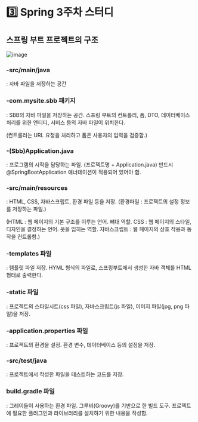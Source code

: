 #  3️⃣ Spring 3주차 스터디

## 스프링 부트 프로젝트의 구조
![image](https://github.com/user-attachments/assets/eb2984f6-a8e6-4a0e-8fa7-34dae0ddc98c)

### -src/main/java
: 자바 파일을 저장하는 공간

### -com.mysite.sbb 패키지
: SBB의 자바 파일을 저장하는 공간. 스프링 부트의 컨트롤러, 폼, DTO, 데이터베이스 처리를 위한 엔티티, 서비스 등의 자바 파일이 위치한다.

(컨트롤러는 URL 요청을 처리하고 폼은 사용자의 입력을 검증함.)

### -(Sbb)Application.java
: 프로그램의 시작을 담당하는 파일. (프로젝트명 + Application.java)
반드시 @SpringBootApplication 애너테이션이 적용되어 있어야 함. 

### -src/main/resources
: HTML, CSS, 자바스크립트, 환경 파일 등을 저장. (환경파일 : 프로젝트의 설정 정보를 저장하는 파일.)

(HTML : 웹 페이지의 기본 구조를 이루는 언어. 뼈대 역할.
CSS : 웹 페이지의 스타일, 디자인을 결정하는 언어. 옷을 입히는 역할.
자바스크립트 : 웹 페이지의 상호 작용과 동작을 컨트롤함.)

### -templates 파일
: 템플릿 파일 저장. HYML 형식의 파일로, 스프링부트에서 생성한 자바 객체를 HTML형태로 출력한다.

### -static 파일
: 프로젝트의 스타일시트(css 파일), 자바스크립트(js 파일), 이미지 파일(jpg, png 파일)을 저장.

### -application.properties 파일
: 프로젝트의 환경을 설정. 환경 변수, 데이터베이스 등의 설정을 저장.

### -src/test/java
: 프로젝트에서 작성한 파일을 테스트하는 코드를 저장.

### build.gradle 파일
: 그레이들이 사용하는 환경 파일. 그루비(Groovy)를 기반으로 한 빌드 도구. 프로젝트에 필요한 플러그인과 라이브러리를 설치하기 위한 내용을 작성함.
